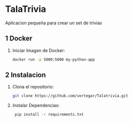 # TalaTrivia

Aplicacion pequeña para crear un set de trivias 

## 1 Docker
1. Iniciar Imagen de Docker:
    ```bash
   docker run -p 5000:5000 my-python-app


## 2 Instalacion
1. Clona el repositorio:
   ```bash
   git clone https://github.com/vortegar/Talatrivia.git


2. Instalar Dependencias:
   ```bash
    pip install -r requirements.txt


